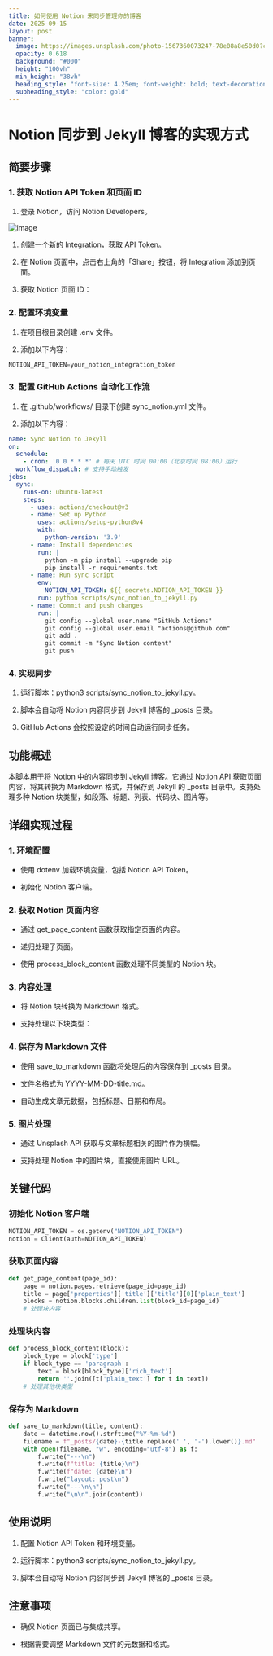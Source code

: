 ```yaml
---
title: 如何使用 Notion 来同步管理你的博客
date: 2025-09-15
layout: post
banner:
  image: https://images.unsplash.com/photo-1567360073247-78e08a8e50d0?crop=entropy&cs=tinysrgb&fit=max&fm=jpg&ixid=M3w2OTIwMzJ8MHwxfHJhbmRvbXx8fHx8fHx8fDE3NTc5MTAzMjJ8&ixlib=rb-4.1.0&q=80&w=1080
  opacity: 0.618
  background: "#000"
  height: "100vh"
  min_height: "38vh"
  heading_style: "font-size: 4.25em; font-weight: bold; text-decoration: underline"
  subheading_style: "color: gold"
---
```


# Notion 同步到 Jekyll 博客的实现方式

## 简要步骤

### 1. 获取 Notion API Token 和页面 ID

1. 登录 Notion，访问 Notion Developers。

![image](https://prod-files-secure.s3.us-west-2.amazonaws.com/a7a0cc5a-89b9-4cda-8686-1fba0ca52f40/d19c1afe-dea5-4312-9333-786b0ba83054/image.png?X-Amz-Algorithm=AWS4-HMAC-SHA256&X-Amz-Content-Sha256=UNSIGNED-PAYLOAD&X-Amz-Credential=ASIAZI2LB4667MYO624W%2F20250915%2Fus-west-2%2Fs3%2Faws4_request&X-Amz-Date=20250915T042522Z&X-Amz-Expires=3600&X-Amz-Security-Token=IQoJb3JpZ2luX2VjEPD%2F%2F%2F%2F%2F%2F%2F%2F%2F%2FwEaCXVzLXdlc3QtMiJHMEUCIBF9AmGKubPDn%2BBan5Blzami9c7uwuwC9Im0L3UoedgAAiEA0fCzm%2Fpqr%2FwpDSyugiuhtJyi9iRY15qh56mJLZG3nm8q%2FwMIaRAAGgw2Mzc0MjMxODM4MDUiDIYRf32qNYo4ffVCBircA0bQCSvhl83dO%2BYBmBY4xzb%2F%2BAfy10PqceNJypWAFtUdtJPgrn77nRe8iCKV3tKSgt2zkmC3dahzH7qwH5NywQ9ZgJCvVO0SDaKqckemohGGCnnWEEs0O%2B6SoeS9L5DYU4Y8IF2bha4LBTqRBOyBSgEmfzoZEsA%2FmdEgOFU1RgH99gAlDph9sOfUZTplgH80heWm1uILK83tOSkcdc%2F9%2FZv%2FXSDAJEnkvVBYxyib3x4zOX6Hxmh7U0m0KRgXov9uW2OLwpApDkSDLXlN8z9xv5sFYGPJQIRBzszEIjVJqAWvGbyEJe7PidMchlQGS3Aq68lkA9ktJkV5oZKcNjDKvE4%2FsAPxLGA5jdczncR5wf7OC0%2FZVpvAlymdhFiKmdJocKM7D5UhqmeGbaWlZNhPmnb0Qpz%2FaStmQc9xTlnD7gq5XvwvUGEweS9ThQBG%2F3LiBmzSiWHk6hvqNoXGpt3oVXCILjujthnm%2FC2T4dpn%2FfDQG5VVHBe1hBWuFFFmy6h9oAbHv2jfNJatwtGMlfgkmPs9nrLt4toIrbQLyOpdOaNyrmOanKgIvFkw4zy2R11PEIJPTmdzv%2FfhkmhMbXyOKo2jB8RtBzcx9Ucdx2xbSvreRqzXld5TJjbVqbB1MJmyncYGOqUBZd8bv1QUyS8LXOlkxvuzxG%2Bvyd%2BU1b0utIFXxAc6F8pokW16q6shdhePyWaY8wtpT5odBUJzU4X8fwRELYeJprJvMjB2Arbd1BV%2FohJOPz2wKCSz5zi8taVxoQ4aeGU9X3L5ZrhsFQLHBArZ2GtJK5HdhZCG3gKkNRkSVj2%2BhYzY4dmRJJn%2FG4mIHAFKaqTUwwiDBxY9yA7t7Sa91uvYg7Gv0am1&X-Amz-Signature=d843147ca0b2eeb2efc1df14249fa32e7127b6317a99e469778a57e07153bba3&X-Amz-SignedHeaders=host&x-amz-checksum-mode=ENABLED&x-id=GetObject)

1. 创建一个新的 Integration，获取 API Token。

1. 在 Notion 页面中，点击右上角的「Share」按钮，将 Integration 添加到页面。

1. 获取 Notion 页面 ID：


### 2. 配置环境变量

1. 在项目根目录创建 .env 文件。

1. 添加以下内容：

```javascript
NOTION_API_TOKEN=your_notion_integration_token
```

### 3. 配置 GitHub Actions 自动化工作流

1. 在 .github/workflows/ 目录下创建 sync_notion.yml 文件。

1. 添加以下内容：

```yaml
name: Sync Notion to Jekyll
on:
  schedule:
    - cron: '0 0 * * *' # 每天 UTC 时间 00:00（北京时间 08:00）运行
  workflow_dispatch: # 支持手动触发
jobs:
  sync:
    runs-on: ubuntu-latest
    steps:
      - uses: actions/checkout@v3
      - name: Set up Python
        uses: actions/setup-python@v4
        with:
          python-version: '3.9'
      - name: Install dependencies
        run: |
          python -m pip install --upgrade pip
          pip install -r requirements.txt
      - name: Run sync script
        env:
          NOTION_API_TOKEN: ${{ secrets.NOTION_API_TOKEN }}
        run: python scripts/sync_notion_to_jekyll.py
      - name: Commit and push changes
        run: |
          git config --global user.name "GitHub Actions"
          git config --global user.email "actions@github.com"
          git add .
          git commit -m "Sync Notion content"
          git push
```

### 4. 实现同步

1. 运行脚本：python3 scripts/sync_notion_to_jekyll.py。

1. 脚本会自动将 Notion 内容同步到 Jekyll 博客的 _posts 目录。

1. GitHub Actions 会按照设定的时间自动运行同步任务。

## 功能概述

本脚本用于将 Notion 中的内容同步到 Jekyll 博客。它通过 Notion API 获取页面内容，将其转换为 Markdown 格式，并保存到 Jekyll 的 _posts 目录中。支持处理多种 Notion 块类型，如段落、标题、列表、代码块、图片等。

## 详细实现过程

### 1. 环境配置

- 使用 dotenv 加载环境变量，包括 Notion API Token。

- 初始化 Notion 客户端。

### 2. 获取 Notion 页面内容

- 通过 get_page_content 函数获取指定页面的内容。

- 递归处理子页面。

- 使用 process_block_content 函数处理不同类型的 Notion 块。

### 3. 内容处理

- 将 Notion 块转换为 Markdown 格式。

- 支持处理以下块类型：


### 4. 保存为 Markdown 文件

- 使用 save_to_markdown 函数将处理后的内容保存到 _posts 目录。

- 文件名格式为 YYYY-MM-DD-title.md。

- 自动生成文章元数据，包括标题、日期和布局。

### 5. 图片处理

- 通过 Unsplash API 获取与文章标题相关的图片作为横幅。

- 支持处理 Notion 中的图片块，直接使用图片 URL。

## 关键代码

### 初始化 Notion 客户端

```python
NOTION_API_TOKEN = os.getenv("NOTION_API_TOKEN")
notion = Client(auth=NOTION_API_TOKEN)
```

### 获取页面内容

```python
def get_page_content(page_id):
    page = notion.pages.retrieve(page_id=page_id)
    title = page['properties']['title']['title'][0]['plain_text']
    blocks = notion.blocks.children.list(block_id=page_id)
    # 处理块内容
```

### 处理块内容

```python
def process_block_content(block):
    block_type = block['type']
    if block_type == 'paragraph':
        text = block[block_type]['rich_text']
        return ''.join([t['plain_text'] for t in text])
    # 处理其他块类型
```

### 保存为 Markdown

```python
def save_to_markdown(title, content):
    date = datetime.now().strftime("%Y-%m-%d")
    filename = f"_posts/{date}-{title.replace(' ', '-').lower()}.md"
    with open(filename, "w", encoding="utf-8") as f:
        f.write("---\n")
        f.write(f"title: {title}\n")
        f.write(f"date: {date}\n")
        f.write("layout: post\n")
        f.write("---\n\n")
        f.write("\n\n".join(content))
```

## 使用说明

1. 配置 Notion API Token 和环境变量。

1. 运行脚本：python3 scripts/sync_notion_to_jekyll.py。

1. 脚本会自动将 Notion 内容同步到 Jekyll 博客的 _posts 目录。

## 注意事项

- 确保 Notion 页面已与集成共享。

- 根据需要调整 Markdown 文件的元数据和格式。